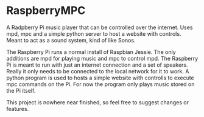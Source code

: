 # RaspberryMPC
A Radpberry Pi music player that can be controlled over the internet. Uses mpd, mpc and a simple python server to host a website with controls. Meant to act as a sound system, kind of like Sonos.

The Raspberry Pi runs a normal install of Raspbian Jessie. The only additions are mpd for playing music and mpc to control mpd. The Raspberry Pi is meant to run with just an internet connection and a set of speakers. Really it only needs to be connected to the local network for it to work. 
A python program is used to hosts a simple website with controlls to execute mpc commands on the Pi.
For now the program only plays music stored on the Pi itself.

This project is nowhere near finished, so feel free to suggest changes or features.
